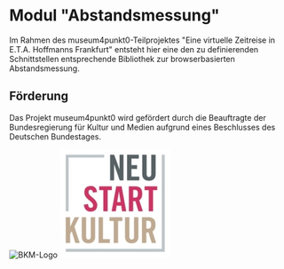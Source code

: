 # Modul "Abstandsmessung"

Im Rahmen des museum4punkt0-Teilprojektes "Eine virtuelle Zeitreise in E.T.A. Hoffmanns Frankfurt" entsteht hier eine den zu definierenden Schnittstellen entsprechende Bibliothek zur browserbasierten Abstandsmessung.

## Förderung

Das Projekt museum4punkt0 wird gefördert durch die Beauftragte der Bundesregierung für Kultur und Medien aufgrund eines Beschlusses des Deutschen Bundestages.

![BKM-Logo](https://github.com/museum4punkt0/images/blob/2c46af6cb625a2560f39b01ecb8c4c360733811c/BKM_Fz_2017_Web_de.gif)
![NeustartKultur](https://github.com/museum4punkt0/media_storage/blob/a35eedb36e5b502e90cd76d669a6b337002b230a/BKM_Neustart_Kultur_Wortmarke_pos_RGB_RZ_web.jpg)
